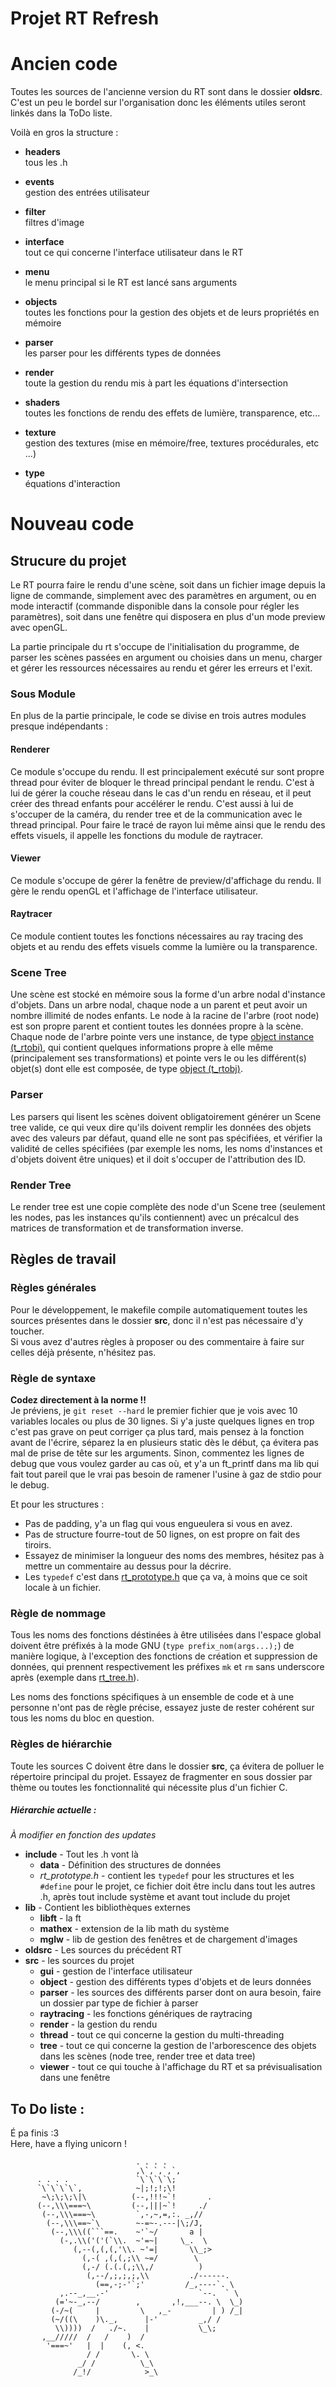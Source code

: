 Projet RT Refresh
=====================

# Ancien code

Toutes les sources de l'ancienne version du RT sont dans le dossier **oldsrc**.
C'est un peu le bordel sur l'organisation donc les éléments utiles seront linkés dans la ToDo liste.

Voilà en gros la structure :

* __headers__  
	tous les .h

* __events__  
	gestion des entrées utilisateur

* __filter__  
	filtres d'image

* __interface__  
	tout ce qui concerne l'interface utilisateur dans le RT

* __menu__  
	le menu principal si le RT est lancé sans arguments

* __objects__  
	toutes les fonctions pour la gestion des objets et de leurs propriétés en
	mémoire

* __parser__  
	les parser pour les différents types de données

* __render__  
	toute la gestion du rendu mis à part les équations d'intersection

* __shaders__  
	toutes les fonctions de rendu des effets de lumière, transparence, etc...

* __texture__  
	gestion des textures (mise en mémoire/free, textures procédurales, etc ...)

* __type__  
	équations d'interaction

# Nouveau code

Strucure du projet
---------------------
Le RT pourra faire le rendu d'une scène, soit dans un fichier image depuis la ligne de commande, simplement avec des paramètres en argument, ou en mode interactif (commande disponible dans la console pour régler les paramètres), soit dans une fenêtre qui disposera en plus d'un mode preview avec openGL.

La partie principale du rt s'occupe de l'initialisation du programme, de parser les scènes passées en argument ou choisies dans un menu, charger et gérer les ressources nécessaires au rendu et gérer les erreurs et l'exit.

### Sous Module
En plus de la partie principale, le code se divise en trois autres modules presque indépendants :

#### Renderer
Ce module s'occupe du rendu. Il est principalement exécuté sur sont propre thread pour éviter de bloquer le thread principal pendant le rendu.
C'est à lui de gérer la couche réseau dans le cas d'un rendu en réseau, et il peut créer des thread enfants pour accélérer le rendu. C'est aussi à lui de s'occuper de la caméra, du render tree et de la communication avec le thread principal. Pour faire le tracé de rayon lui même ainsi que le rendu des effets visuels, il appelle les fonctions du module de raytracer.

#### Viewer
Ce module s'occupe de gérer la fenêtre de preview/d'affichage du rendu. Il gère le rendu openGL et l'affichage de l'interface utilisateur.

#### Raytracer
Ce module contient toutes les fonctions nécessaires au ray tracing des objets et au rendu des effets visuels comme la lumière ou la transparence.

### Scene Tree
Une scène est stocké en mémoire sous la forme d'un arbre nodal d'instance d'objets. Dans un arbre nodal, chaque node a un parent et peut avoir un nombre illimité de nodes enfants. Le node à la racine de l'arbre (root node) est son propre parent et contient toutes les données propre à la scène. Chaque node de l'arbre pointe vers une instance, de type [object instance \(t_rtobi\)](include/data/rt_data_objects.h#L81), qui contient quelques informations propre à elle même (principalement ses transformations) et pointe vers le ou les différent(s) objet(s) dont elle est composée, de type [object \(t_rtobj\)](include/data/rt_data_objects.h#L90).

### Parser
Les parsers qui lisent les scènes doivent obligatoirement générer un Scene tree valide, ce qui veux dire qu'ils doivent remplir les données des objets avec des valeurs par défaut, quand elle ne sont pas spécifiées, et vérifier la validité de celles spécifiées (par exemple les noms, les noms d'instances et d'objets doivent être uniques) et il doit s'occuper de l'attribution des ID.

### Render Tree
Le render tree est une copie complète des node d'un Scene tree (seulement les nodes, pas les instances qu'ils contiennent) avec un précalcul des matrices de transformation et de transformation inverse.

Règles de travail
---------------------

### Règles générales
Pour le développement, le makefile compile automatiquement toutes les sources
présentes dans le dossier **src**, donc il n'est pas nécessaire d'y toucher.  
Si vous avez d'autres règles à proposer ou des commentaire à faire sur celles
déjà présente, n'hésitez pas.

### Règle de syntaxe
**Codez directement à la norme !!**  
Je préviens, je `git reset --hard` le premier fichier que je vois avec 10 variables locales ou plus de 30 lignes. Si y'a juste quelques lignes en trop c'est pas grave on peut corriger ça plus tard, mais pensez à la fonction avant de l'écrire, séparez la en plusieurs static dès le début, ça évitera pas mal de prise de tête sur les arguments. Sinon, commentez les lignes de debug que vous voulez garder au cas où, et y'a un ft_printf dans ma lib qui fait tout pareil que le vrai pas besoin de ramener l'usine à gaz de stdio pour le debug.

Et pour les structures :
* Pas de padding, y'a un flag qui vous engueulera si vous en avez.
* Pas de structure fourre-tout de 50 lignes, on est propre on fait des tiroirs.
* Essayez de minimiser la longueur des noms des membres, hésitez pas à mettre un commentaire au dessus pour la décrire.
* Les `typedef` c'est dans [rt_prototype.h](include/rt_prototype.h) que ça va, à moins que ce soit locale à un fichier.

### Règle de nommage
Tous les noms des fonctions déstinées à être utilisées dans l'espace global doivent être préfixés à la mode GNU (`type prefix_nom(args...);`) de manière logique, à l'exception des fonctions de création et suppression de données, qui prennent respectivement les préfixes `mk` et `rm` sans underscore après (exemple dans [rt_tree.h](include/rt_tree.h)).

Les noms des fonctions spécifiques à un ensemble de code et à une personne n'ont pas de règle précise, essayez juste de rester cohérent sur tous les noms du bloc en question.

### Règles de hiérarchie
Toute les sources C doivent être dans le dossier **src**, ça évitera de polluer
le répertoire principal du projet. Essayez de fragmenter en sous dossier
par thème ou toutes les fonctionnalité qui nécessite plus d'un fichier C.

##### Hiérarchie actuelle :
*À modifier en fonction des updates*
* __include__ - Tout les .h vont là
	* __data__ - Définition des structures de données
	* *rt_prototype.h* - contient les `typedef` pour les structures et les `#define` pour le projet, ce fichier doit être inclu dans tout les autres .h, après tout include système et avant tout include du projet
* __lib__ - Contient les bibliothèques externes
	* __libft__ - la ft
	* __mathex__ - extension de la lib math du système
	* __mglw__ - lib de gestion des fenêtres et de chargement d'images
* __oldsrc__ - Les sources du précédent RT
* __src__ - les sources du projet
	* __gui__ - gestion de l'interface utilisateur
	* __object__ - gestion des différents types d'objets et de leurs données
	* __parser__ - les sources des différents parser dont on aura besoin, faire
	un dossier par type de fichier à parser
	* __raytracing__ - les fonctions génériques de raytracing
	* __render__ - la gestion du rendu
	* __thread__ - tout ce qui concerne la gestion du multi-threading
	* __tree__ - tout ce qui concerne la gestion de l'arborescence des objets
	dans les scènes (node tree, render tree et data tree)
	* __viewer__ - tout ce qui touche à l'affichage du RT et sa
	prévisualisation dans une fenêtre

To Do liste :
---------------------
É pa finis :3  
Here, have a flying unicorn !

                                . . . .
                                ,\`,`,`,`,
          . . . .               `\`\`\`\;
          `\`\`\`\`,            ~|;!;!;\!
           ~\;\;\;\|\          (--,!!!~`!       .
          (--,\\\===~\         (--,|||~`!     ./
           (--,\\\===~\         `,-,~,=,:. _,//
            (--,\\\==~`\        ~-=~-.---|\;/J,
             (--,\\\((```==.    ~'`~/       a |
               (-,.\\('('(`\\.  ~'=~|     \_.  \
                  (,--(,(,(,'\\. ~'=|       \\_;>
                    (,-( ,(,(,;\\ ~=/        \
                    (,-/ (.(.(,;\\,/          )
                     (,--/,;,;,;,\\         ./------.
                       (==,-;-'`;'         /_,----`. \
               ,.--_,__.-'                    `--.  ` \
              (='~-_,--/        ,       ,!,___--. \  \_)
             (-/~(     |         \   ,_-         | ) /_|
             (~/((\    )\._,      |-'         _,/ /
              \\))))  /   ./~.    |           \_\;
           ,__/////  /   /    )  /
            '===~'   |  |    (, <.
                     / /       \. \
                   _/ /          \_\
                  /_!/            >_\
